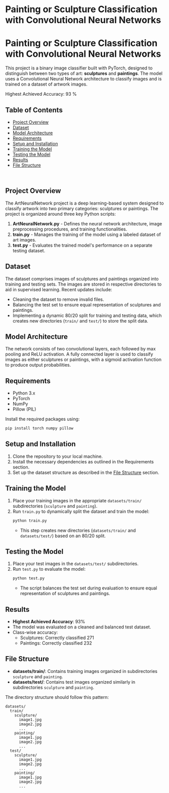 # Painting or Sculpture Classification with Convolutional Neural Networks

# Painting or Sculpture Classification with Convolutional Neural Networks

This project is a binary image classifier built with PyTorch, designed to distinguish between two types of art: **sculptures** and **paintings**. The model uses a Convolutional Neural Network architecture to classify images and is trained on a dataset of artwork images. <br>

Highest Achieved Accuracy: 93 % <br>

## Table of Contents
- [Project Overview](#project-overview)  
- [Dataset](#dataset)  
- [Model Architecture](#model-architecture)  
- [Requirements](#requirements)  
- [Setup and Installation](#setup-and-installation)  
- [Training the Model](#training-the-model)  
- [Testing the Model](#testing-the-model)  
- [Results](#results)  
- [File Structure](#file-structure)  
<br>

## Project Overview
The ArtNeuralNetwork project is a deep learning-based system designed to classify artwork into two primary categories: sculptures or paintings. The project is organized around three key Python scripts:

1. **ArtNeuralNetwork.py** - Defines the neural network architecture, image preprocessing procedures, and training functionalities.
2. **train.py** - Manages the training of the model using a labeled dataset of art images.
3. **test.py** - Evaluates the trained model's performance on a separate testing dataset.

## Dataset
The dataset comprises images of sculptures and paintings organized into training and testing sets. The images are stored in respective directories to aid in supervised learning. Recent updates include:
- Cleaning the dataset to remove invalid files.
- Balancing the test set to ensure equal representation of sculptures and paintings.
- Implementing a dynamic 80/20 split for training and testing data, which creates new directories (`train/` and `test/`) to store the split data.

## Model Architecture
The network consists of two convolutional layers, each followed by max pooling and ReLU activation. A fully connected layer is used to classify images as either sculptures or paintings, with a sigmoid activation function to produce output probabilities.

## Requirements
- Python 3.x
- PyTorch
- NumPy
- Pillow (PIL)

Install the required packages using:
```sh
pip install torch numpy pillow
```

## Setup and Installation
1. Clone the repository to your local machine.
2. Install the necessary dependencies as outlined in the Requirements section.
3. Set up the dataset structure as described in the [File Structure](#file-structure) section.

## Training the Model
1. Place your training images in the appropriate `datasets/train/` subdirectories (`sculpture` and `painting`).
2. Run `train.py` to dynamically split the dataset and train the model:
   ```sh
   python train.py
   ```
   - This step creates new directories (`datasets/train/` and `datasets/test/`) based on an 80/20 split.

## Testing the Model
1. Place your test images in the `datasets/test/` subdirectories.
2. Run `test.py` to evaluate the model:
   ```sh
   python test.py
   ```
   - The script balances the test set during evaluation to ensure equal representation of sculptures and paintings.

## Results
- **Highest Achieved Accuracy**: 93%
- The model was evaluated on a cleaned and balanced test dataset.
- Class-wise accuracy:
  - Sculptures: Correctly classified 271
  - Paintings: Correctly classified 232

## File Structure
- **datasets/train/**: Contains training images organized in subdirectories `sculpture` and `painting`.
- **datasets/test/**: Contains test images organized similarly in subdirectories `sculpture` and `painting`.

The directory structure should follow this pattern:
```
datasets/
  train/
    sculpture/
      image1.jpg
      image2.jpg
      ...
    painting/
      image1.jpg
      image2.jpg
      ...
  test/
    sculpture/
      image1.jpg
      image2.jpg
      ...
    painting/
      image1.jpg
      image2.jpg
      ...
```


